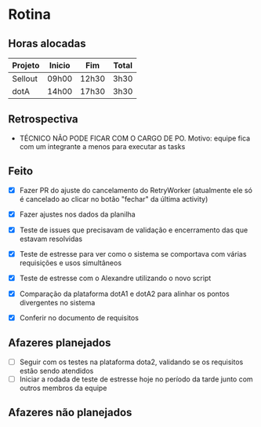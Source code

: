 # Rotina

## Horas alocadas

Projeto | Inicio | Fim | Total
--------|-------|-------|------
Sellout | 09h00 | 12h30 | 3h30
dotA    | 14h00 | 17h30 | 3h30

## Retrospectiva

- TÉCNICO NÃO PODE FICAR COM O CARGO DE PO. Motivo: equipe fica com um integrante a menos para executar as tasks

## Feito

- [x] Fazer PR do ajuste do cancelamento do RetryWorker (atualmente ele só é cancelado ao clicar no botão "fechar" da última activity)
- [x] Fazer ajustes nos dados da planilha

- [x] Teste de issues que precisavam de validação e encerramento das que estavam resolvidas
- [x] Teste de estresse para ver como o sistema se comportava com várias requisições e usos simultâneos
- [x] Teste de estresse com o Alexandre utilizando o novo script
- [x] Comparação da plataforma dotA1 e dotA2 para alinhar os pontos divergentes no sistema
- [x] Conferir no documento de requisitos

## Afazeres planejados

- [ ] Seguir com os testes na plataforma dota2, validando se os requisitos estão sendo atendidos
- [ ] Iniciar a rodada de teste de estresse hoje no período da tarde junto com outros membros da equipe

## Afazeres não planejados


<!--stackedit_data:
eyJoaXN0b3J5IjpbMTM5NzYyNDU3NSwxMTkwODQzNDY2LDE5OT
g4MjU5MzQsLTE4ODY1OTM0ODMsLTE3ODE4MjgyMzcsLTE0OTAx
MDA4ODEsMTE3NTQ0NzkxMiwtNjU4MzAwNzA2LC0yNTkxNzQyOT
MsLTk0NTI2MjYxMSwxNDMyODIyNTcwLC0xNDM5NzMzODkyLDE1
ODgwMjkyMjAsLTM4MjYzMzk5NywtMTcwNDg5MDQ4MiwtMTE5Nz
czODk4LDE2NzI4MDA0NDcsMTI2MjgwNTcyNyw4NzMxMDI4NjIs
MTUwMjU4ODg1Nl19
-->
